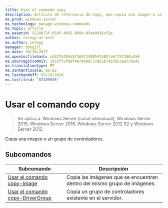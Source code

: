 ```yaml
---
title: Usar el comando copy
description: Artículo de referencia de Copy, que copia una imagen o un grupo de controladores.
ms.prod: windows-server
ms.technology: manage-windows-commands
ms.topic: article
ms.assetid: 5228b72f-659f-4692-960b-0fae0d16cf2e
author: coreyp-at-msft
ms.author: coreyp
manager: dongill
ms.date: 10/16/2017
ms.openlocfilehash: cb227b269a57165f2480547d83febf757190a4a8
ms.sourcegitcommit: 145cf75f89f4e7460e737861b7407b5cee7c6645
ms.translationtype: MT
ms.contentlocale: es-ES
ms.lasthandoff: 07/29/2020
ms.locfileid: "87409656"
---
```

# <a name="using-the-copy-command"></a>Usar el comando copy

> Se aplica a: Windows Server (canal semianual), Windows Server 2019, Windows Server 2016, Windows Server 2012 R2 y Windows Server 2012

Copia una imagen o un grupo de controladores.

## <a name="subcommands"></a>Subcomandos
|Subcomando|Descripción|
|-------|--------|
|[Usar el comando copy-Image](using-the-copy-image-command.md)|Copia las imágenes que se encuentran dentro del mismo grupo de imágenes.|
|[Usar el comando copy-DriverGroup](using-the-copy-drivergroup-command.md)|Copia un grupo de controladores existente en el servidor.|
